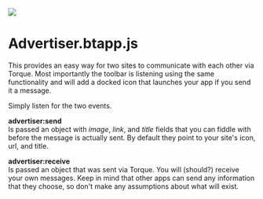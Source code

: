 <link rel="icon" href="docs/images/favicon.ico">

<img id="logo" src="http://www.pwmckenna.com/img/bittorrent_medium.png" />

# Advertiser.btapp.js

This provides an easy way for two sites to communicate with each other via Torque. Most importantly the toolbar is listening using the same functionality and will add a docked icon that launches your app if you send it a message.  
  
Simply listen for the two events.

__advertiser:send__  
Is passed an object with *image*, *link*, and *title* fields that you can fiddle with before the message is actually sent. By default they point to your site's icon, url, and title.

__advertiser:receive__  
Is passed an object that was sent via Torque. You will (should?) receive your own messages. Keep in mind that other apps can send any information that they choose, so don't make any assumptions about what will exist.  